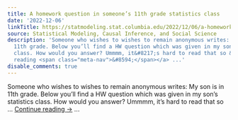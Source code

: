 ```yaml
---
title: A homework question in someone’s 11th grade statistics class
date: '2022-12-06'
linkTitle: https://statmodeling.stat.columbia.edu/2022/12/06/a-homework-question-in-someones-11th-grade-statistics-class/
source: Statistical Modeling, Causal Inference, and Social Science
description: 'Someone who wishes to wishes to remain anonymous writes: My son is in
  11th grade. Below you’ll find a HW question which was given in my son’s statistics
  class. How would you answer? Ummmm, it&#8217;s hard to read that so &#8230; <a href="https://statmodeling.stat.columbia.edu/2022/12/06/a-homework-question-in-someones-11th-grade-statistics-class/">Continue
  reading <span class="meta-nav">&#8594;</span></a> ...'
disable_comments: true
---
```

Someone who wishes to wishes to remain anonymous writes: My son is in 11th grade. Below you’ll find a HW question which was given in my son’s statistics class. How would you answer? Ummmm, it&#8217;s hard to read that so &#8230; <a href="https://statmodeling.stat.columbia.edu/2022/12/06/a-homework-question-in-someones-11th-grade-statistics-class/">Continue reading <span class="meta-nav">&#8594;</span></a> ...